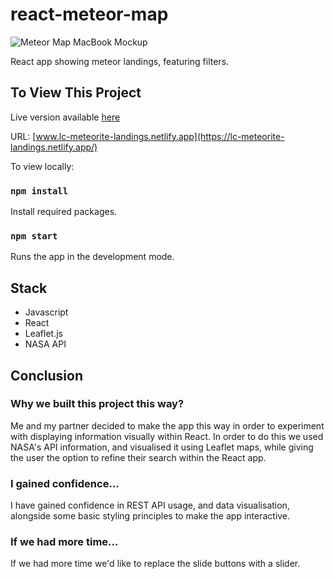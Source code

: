 # react-meteor-map

![Meteor Map MacBook Mockup](assets/macbook-pro-on-the-couch-stock-mockup-template@2x.png)

React app showing meteor landings, featuring filters.

## To View This Project

Live version available [here](https://lc-meteorite-landings.netlify.app/)

URL: [www.lc-meteorite-landings.netlify.app](https://lc-meteorite-landings.netlify.app/)

To view locally:

### `npm install`

Install required packages.

### `npm start`

Runs the app in the development mode.

## Stack

- Javascript
- React
- Leaflet.js
- NASA API

## Conclusion

### Why we built this project this way?

Me and my partner decided to make the app this way in order to experiment with displaying information visually within React. In order to do this we used NASA's API information, and visualised it using Leaflet maps, while giving the user the option to refine their search within the React app.

### I gained confidence...

I have gained confidence in REST API usage, and data visualisation, alongside some basic styling principles to make the app interactive.

### If we had more time...

If we had more time we'd like to replace the slide buttons with a slider.
